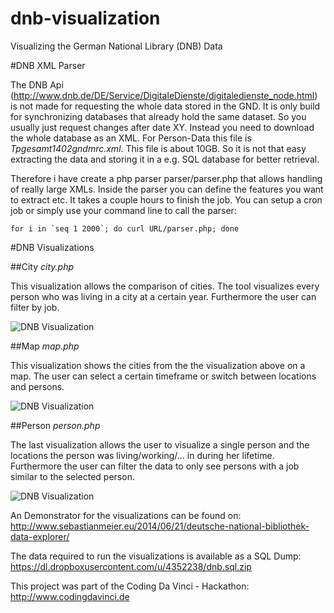 dnb-visualization
=================

Visualizing the German National Library (DNB) Data 

#DNB XML Parser

The DNB Api (http://www.dnb.de/DE/Service/DigitaleDienste/digitaledienste_node.html) is not made for requesting the whole data stored in the GND. It is only build for synchronizing databases that already hold the same dataset. So you usually just request changes after date XY.
Instead you need to download the whole database as an XML. For Person-Data this file is *Tpgesamt1402gndmrc.xml*. This file is about 10GB. So it is not that easy extracting the data and storing it in a e.g. SQL database for better retrieval.

Therefore i have create a php parser parser/parser.php that allows handling of really large XMLs. Inside the parser you can define the features you want to extract etc. It takes a couple hours to finish the job. 
You can setup a cron job or simply use your command line to call the parser:

```
for i in `seq 1 2000`; do curl URL/parser.php; done
```

#DNB Visualizations

##City
*city.php*

This visualization allows the comparison of cities. The tool visualizes every person who was living in a city at a certain year. Furthermore the user can filter by job.

![DNB Visualization](http://sebastian-meier.github.io/dnb-visualization/img/city.jpg)


##Map
*map.php*

This visualization shows the cities from the the visualization above on a map. The user can select a certain timeframe or switch between locations and persons.

![DNB Visualization](http://sebastian-meier.github.io/dnb-visualization/img/map.jpg)


##Person
*person.php*

The last visualization allows the user to visualize a single person and the locations the person was living/working/... in during her lifetime. Furthermore the user can filter the data to only see persons with a job similar to the selected person.

![DNB Visualization](http://sebastian-meier.github.io/dnb-visualization/img/person.jpg)


An Demonstrator for the visualizations can be found on:
http://www.sebastianmeier.eu/2014/06/21/deutsche-national-bibliothek-data-explorer/

The data required to run the visualizations is available as a SQL Dump:
https://dl.dropboxusercontent.com/u/4352238/dnb.sql.zip

This project was part of the Coding Da Vinci - Hackathon:
http://www.codingdavinci.de